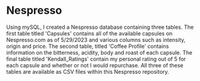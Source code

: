# Nespresso

Using mySQL, I created a Nespresso database containing three tables. The first table titled 'Capsules' contains all of the available capsules on Nespresso.com as of 5/29/2023 and various columns such as intensity, origin and price. The second table, titled 'Coffee Profile' contains information on the bitterness, acidity, body and roast of each capsule. The final table titled 'Kendall_Ratings' contain my personal rating out of 5 for each capsule and whether or not I would repurchase. All three of these tables are available as CSV files within this Nespresso repository.
